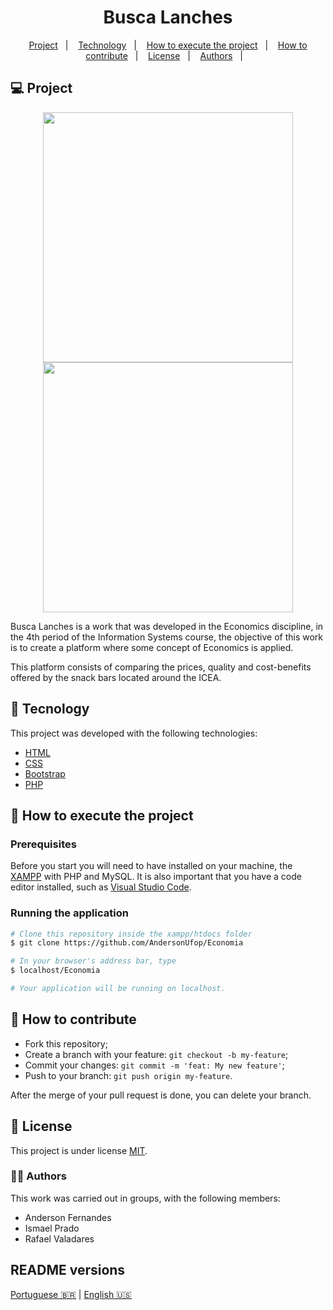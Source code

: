 <h1 align="center">
Busca Lanches
</h1>

<p align="center">
<a href="#-project">Project</a>&nbsp;&nbsp;&nbsp;|&nbsp;&nbsp;&nbsp;
<a href="#-tecnology">Technology</a>&nbsp;&nbsp;&nbsp;|&nbsp;&nbsp;&nbsp;
<a href="#-how-to-execute-the-project">How to execute the project</a>&nbsp;&nbsp;&nbsp;|&nbsp;&nbsp;&nbsp;
<a href="#-how-to-contribute">How to contribute</a>&nbsp;&nbsp;&nbsp;|&nbsp;&nbsp;&nbsp;
<a href="#memo-license">License</a>&nbsp;&nbsp;&nbsp;|&nbsp;&nbsp;&nbsp;
<a href="#-authors">Authors</a>&nbsp;&nbsp;&nbsp;|&nbsp;&nbsp;&nbsp;
</p>

## 💻 Project

<p align="center">
  <img src="https://user-images.githubusercontent.com/49786548/99914373-c5079300-2cdb-11eb-9150-30c82c4c3aad.png" width="400px";>
  <img src="https://user-images.githubusercontent.com/49786548/99914386-e5cfe880-2cdb-11eb-9528-7c9ebaf9f257.png" width="400px";>
</p>


Busca Lanches is a work that was developed in the Economics discipline, in the 4th period of the Information Systems course, the objective of this work is to create a platform
where some concept of Economics is applied.

This platform consists of comparing the prices, quality and cost-benefits offered by the snack bars located around the ICEA.

## 🚀 Tecnology

This project was developed with the following technologies:

- [HTML](https://developer.mozilla.org/pt-BR/docs/Web/HTML)
- [CSS](https://www.w3schools.com/css/)
- [Bootstrap](https://getbootstrap.com/docs/4.5/getting-started/introduction/)
- [PHP](https://www.php.net/manual/en/)

## 🚀 How to execute the project

### Prerequisites

Before you start you will need to have installed on your machine, the [XAMPP](https://www.apachefriends.org/pt_br/index.html) with PHP and MySQL. 
It is also important that you have a code editor installed, such as [Visual Studio Code](https://code.visualstudio.com/).

### Running the application

```bash
# Clone this repository inside the xampp/htdocs folder
$ git clone https://github.com/AndersonUfop/Economia

# In your browser's address bar, type
$ localhost/Economia

# Your application will be running on localhost.
```

## 🤔 How to contribute

- Fork this repository;
- Create a branch with your feature: `git checkout -b my-feature`;
- Commit your changes: `git commit -m 'feat: My new feature'`;
- Push to your branch: `git push origin my-feature`.

After the merge of your pull request is done, you can delete your branch.

## :memo: License

This project is under license [MIT](./LICENSE).

### 🧑‍💻 Authors

This work was carried out in groups, with the following members:
- Anderson Fernandes
- Ismael Prado
- Rafael Valadares

##  README versions

[Portuguese 🇧🇷](./README.md)  |  [English 🇺🇸](./README-en.md)
